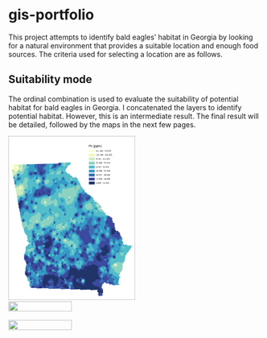 # gis-portfolio


This project attempts to identify bald eagles’ habitat in Georgia by looking for a natural environment that provides a suitable location and enough food sources. The criteria used for selecting a location are as follows.


## Suitability mode

The ordinal combination is used to evaluate the suitability of potential habitat for bald eagles in Georgia. I concatenated the layers to identify potential habitat. However, this is an intermediate result. The final result will be detailed, followed by the maps in the next few pages.

<img src="Pbppm.jpg" width=50% height=50%/> <img src="PerTCC.jpg" width=50% height=50%/>

<img src="PerTCC.jpg" width=50% height=50%/>


